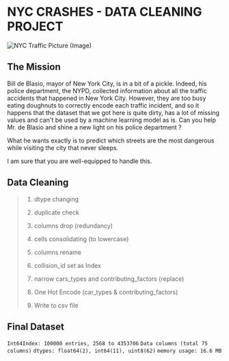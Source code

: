 # NYC CRASHES - DATA CLEANING PROJECT

![NYC Traffic Picture (Image)](https://assets.bwbx.io/images/users/iqjWHBFdfxIU/iyCf091K_jqk/v0/-1x-1.jpg)

## The Mission

Bill de Blasio, mayor of New York City, is in a bit of a pickle. Indeed, his police department, the NYPD, collected information about all the traffic accidents that happened in New York City. However, they are too busy eating doughnuts to correctly encode each traffic incident, and so it happens that the dataset that we got here is quite dirty, has a lot of missing values and can't be used by a machine learning model as is. Can you help Mr. de Blasio and shine a new light on his police department ?

What he wants exactly is to predict which streets are the most dangerous while visiting the city that never sleeps.

I am sure that you are well-equipped to handle this. 

## Data Cleaning

>1. dtype changing
>
>2. duplicate check
>
>3. columns drop (redundancy)
>
>4. cells consolidating (to lowercase)
>
>5. columns rename
>
>6. collision_id set as Index
>
>7. narrow cars_types and contributing_factors (replace)
>
>8. One Hot Encode (car_types & contributing_factors)
>
>9. Write to csv file
>

## Final Dataset

`Int64Index: 100000 entries, 2568 to 4353706`
`Data columns (total 75 columns)`
`dtypes: float64(2), int64(11), uint8(62)`
`memory usage: 16.6 MB`
